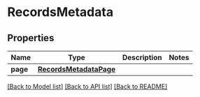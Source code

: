 # RecordsMetadata

## Properties
Name | Type | Description | Notes
------------ | ------------- | ------------- | -------------
**page** | [**RecordsMetadataPage**](RecordsMetadataPage.md) |  | 

[[Back to Model list]](../README.md#documentation-for-models) [[Back to API list]](../README.md#documentation-for-api-endpoints) [[Back to README]](../README.md)

